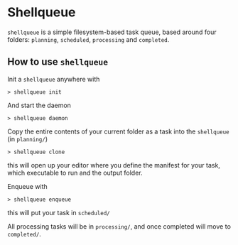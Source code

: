 # Shellqueue

`shellqueue` is a simple filesystem-based task queue, based around four folders:
`planning`, `scheduled`, `processing` and `completed`.

## How to use `shellqueue`

Init a `shellqueue` anywhere with

    > shellqueue init

And start the daemon

    > shellqueue daemon

Copy the entire contents of your current folder as a task into the `shellqueue`
(in `planning/`)

    > shellqueue clone

this will open up your editor where you define the manifest for your task, which
executable to run and the output folder.

Enqueue with

    > shellqueue enqueue
 
this will put your task in `scheduled/`

All processing tasks will be in `processing/`, and once completed will move to
`completed/`.
